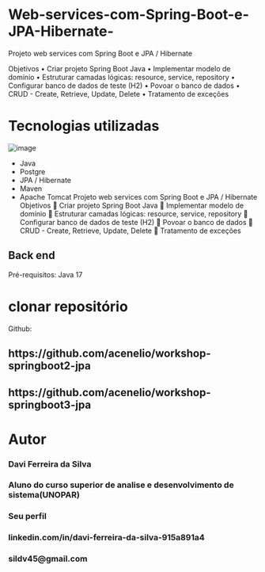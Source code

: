 # Web-services-com-Spring-Boot-e-JPA-Hibernate-
Projeto web services com Spring Boot e JPA / Hibernate 
 
Objetivos 
•	Criar projeto Spring Boot Java 
•	Implementar modelo de domínio 
•	Estruturar camadas lógicas: resource, service, repository 
•	Configurar banco de dados de teste (H2) 
•	Povoar o banco de dados 
•	CRUD - Create, Retrieve, Update, Delete • Tratamento de exceções 





#  Tecnologias utilizadas

![image](https://github.com/Davifs488/web-services-com-Spring-Boot-e-JPA-Hibernate-/assets/116277311/c2962a94-89b8-4f46-8e42-74da94abad92)

- Java
- Postgre
- JPA / Hibernate
- Maven
- Apache Tomcat
Projeto web services com Spring Boot e JPA / Hibernate 
Objetivos 
 Criar projeto Spring Boot Java 
 Implementar modelo de domínio 
 Estruturar camadas lógicas: resource, service, repository 
 Configurar banco de dados de teste (H2) 
 Povoar o banco de dados 
 CRUD - Create, Retrieve, Update, Delete 
 Tratamento de exceções 




## Back end
Pré-requisitos: Java 17

# clonar repositório
Github: 
<h2>https://github.com/acenelio/workshop-springboot2-jpa</h2>
<h2>https://github.com/acenelio/workshop-springboot3-jpa</h2>



# Autor
<h3>Davi Ferreira da Silva</h3>
<h3>Aluno do curso superior de analise e desenvolvimento de sistema(UNOPAR)</h3>
<h3>Seu perfil<h3>
<h3>linkedin.com/in/davi-ferreira-da-silva-915a891a4</h3>
  <h3>sildv45@gmail.com</h3>
